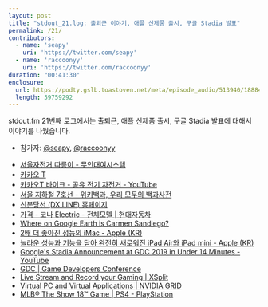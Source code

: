 ```yaml
---
layout: post
title: "stdout_21.log: 출퇴근 이야기, 애플 신제품 출시, 구글 Stadia 발표"
permalink: /21/
contributors:
  - name: 'seapy'
    uri: 'https://twitter.com/seapy'
  - name: 'raccoonyy'
    uri: 'https://twitter.com/raccoonyy'
duration: "00:41:30"
enclosure:
  url: https://podty.gslb.toastoven.net/meta/episode_audio/513940/188843_1553091458215.mp3
  length: 59759292
---
```


stdout.fm 21번째 로그에서는 출퇴근, 애플 신제품 출시, 구글 Stadia 발표에 대해서 이야기를 나눴습니다.

* 참가자: [@seapy][sea], [@raccoonyy][rac]

[sea]: https://twitter.com/seapy
[rac]: https://twitter.com/raccoonyy

* [서울자전거 따릉이 - 무인대여시스템](https://www.bikeseoul.com/)
* [카카오 T](http://service.kakaomobility.com/kakaot/index.html)
* [카카오T 바이크 - 공유 전기 자전거 - YouTube](https://www.youtube.com/watch?v=ryRnyFHU-Uk)
* [서울 지하철 7호선 - 위키백과, 우리 모두의 백과사전](https://ko.wikipedia.org/wiki/%EC%84%9C%EC%9A%B8_%EC%A7%80%ED%95%98%EC%B2%A0_7%ED%98%B8%EC%84%A0)
* [신분당선 (DX LINE) 홈페이지](https://www.shinbundang.co.kr/)
* [가격 - 코나 Electric - 전체모델 \| 현대자동차](https://www.hyundai.com/kr/ko/vehicles/kona-electric/price)
* [Where on Google Earth is Carmen Sandiego?](https://earth.google.com/web/data=CiQSIhIgYmU3N2ZmYzU0MTc1MTFlOGFlOGZkMzdkYTU5MmE0MmE)
* [2배 더 좋아진 성능의 iMac - Apple (KR)](https://www.apple.com/kr/newsroom/2019/03/imac-gets-a-2x-performance-boost/)
* [놀라운 성능과 기능을 담아 완전히 새로워진 iPad Air와 iPad mini - Apple (KR)](https://www.apple.com/kr/newsroom/2019/03/all-new-ipad-air-and-ipad-mini-deliver-dramatic-power-and-capability/)
* [Google's Stadia Announcement at GDC 2019 in Under 14 Minutes - YouTube](https://www.youtube.com/watch?v=BeFnQrgtZ9k)
* [GDC \| Game Developers Conference](https://www.gdconf.com/)
* [Live Stream and Record your Gaming \| XSplit](https://www.xsplit.com/)
* [Virtual PC and Virtual Applications \| NVIDIA GRID](https://www.nvidia.com/en-us/design-visualization/grid-vpc-vapps/)
* [MLB® The Show 18™ Game \| PS4 - PlayStation](https://www.playstation.com/en-us/games/mlb-the-show-18-ps4/)
